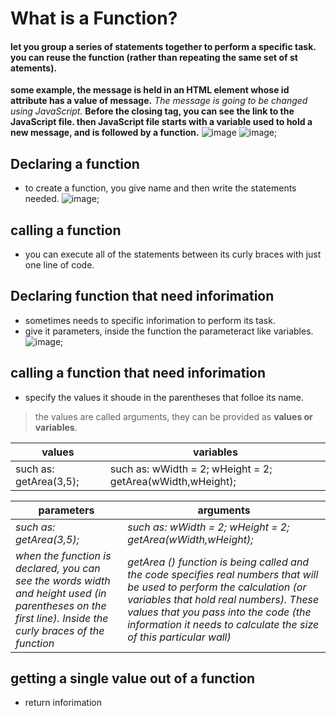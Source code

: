 

# What is a Function?
#### let you group a series of statements together to perform a specific task. you can reuse the function (rather than repeating the same set of st atements).

__some example, the message is held in an HTML element whose id attribute has a value of message.__
*The message is going to be changed using JavaScript.* 
__Before the closing </body> tag, you can see the link to the JavaScript file. then JavaScript file starts with a variable used to hold a new message, and is followed by a function.__
![image](https://i.ytimg.com/vi/SX684pyd7L8/maxresdefault.jpg)
![image](https://dab1nmslvvntp.cloudfront.net/wp-content/uploads/2016/02/1454335914es6-arrow-functions-new-fat-and-concise-syntax-in-js04-basic-syntax-with-one-parameter.png);


## Declaring a function
- to create a function, you give name and then write the statements needed.
![image](https://www.toolsqa.com/wp-content/gallery/javascript/Functions-in-Javascriptt.png);


## calling a function
- you can execute all of the statements between its curly braces with just one line of code.

## Declaring function that need inforimation
- sometimes needs to specific inforimation to perform its task.
- give it parameters, inside the function the parameteract like variables.
![image](https://tutorial.techaltum.com/images/javascript-functions.jpg);

## calling a function that need inforimation
- specify the values it shoude in the parentheses that folloe its name.
> the values are called arguments, they can be provided as **values or variables**.

|values | variables |
|--- |--|
|such as: getArea(3,5);| such as: wWidth = 2; wHeight = 2; getArea(wWidth,wHeight);|


|parameters | arguments |
|--|---|
|*such as: getArea(3,5);* | *such as: wWidth = 2; wHeight = 2; getArea(wWidth,wHeight);* |
|*when the function is declared, you can see the words width and height used (in parentheses on the first line). Inside the curly braces of the function*|*getArea () function is being called and the code specifies real numbers that will be used to perform the calculation (or variables that hold real numbers). These values that you pass into the code (the information it needs to calculate the size of this particular wall)* |

## getting a single value out of a function
- return inforimation 

